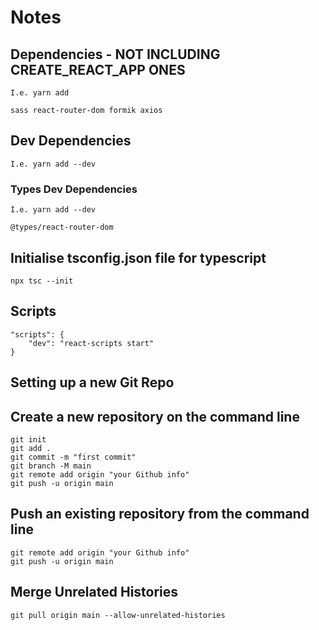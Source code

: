 # Notes

## Dependencies - NOT INCLUDING CREATE_REACT_APP ONES

    I.e. yarn add
    
    sass react-router-dom formik axios

## Dev Dependencies

    I.e. yarn add --dev

### Types Dev Dependencies

    I.e. yarn add --dev

    @types/react-router-dom

## Initialise tsconfig.json file for typescript

    npx tsc --init

## Scripts

    "scripts": {
        "dev": "react-scripts start"
    }

## Setting up a new Git Repo

## Create a new repository on the command line

    git init
    git add .
    git commit -m "first commit"
    git branch -M main
    git remote add origin "your Github info"
    git push -u origin main

## Push an existing repository from the command line

    git remote add origin "your Github info"
    git push -u origin main

## Merge Unrelated Histories

    git pull origin main --allow-unrelated-histories
